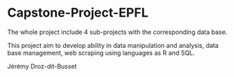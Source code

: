 # Capstone-Project-EPFL

The whole project include 4 sub-projects with the corresponding data base.

This project aim to develop ability in data manipulation and analysis, data base management, web scraping using languages as R and SQL.

Jérémy Droz-dit-Busset
